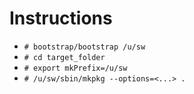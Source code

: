 # Instructions
- `# bootstrap/bootstrap /u/sw`
- `# cd target_folder`
- `# export mkPrefix=/u/sw`
- `# /u/sw/sbin/mkpkg --options=<...> .`
